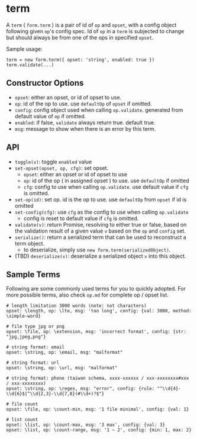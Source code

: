 # term

A `term` ( `form.term` ) is a pair of id of `op` and `opset`, with a config object following given `op`'s config spec. Id of `op` in a `term` is subjected to change but should always be from one of the ops in specified `opset`.


Sample usage:

    term = new form.term({ opset: 'string', enabled: true })
    term.validate(...)


## Constructor Options

 - `opset`: either an opset, or id of opset to use.
 - `op`: id of the op to use. use `defaultOp` of `opset` if omitted.
 - `config`: config object used when calling `op.validate`. generated from default value of `op` if omitted.
 - `enabled`: if false, `validate` always return true. default true.
 - `msg`: message to show when there is an error by this term.


## API

 - `toggle(v)`: toggle `enabled` value
 - `set-opset(opset, op, cfg)`: set opset.
   - `opset`:  either an opset or id of opset to use
   - `op`: id of the op ( in assigned opset ) to use. use `defaultOp` if omitted
   - `cfg`: config to use when calling `op.validate`. use default value if `cfg` is omitted.
 - `set-op(id)`: set op. id is the op to use. use `defaultOp` from `opset` if id is omitted
 - `set-config(cfg)`: use `cfg` as the config to use when calling `op.validate`
   - config is reset to default value if `cfg` is omitted.
 - `validate(v)`: return Promise, resolving to either true or false, based on the validation result of a given value `v` based on the `op` and `config` set.
 - `serialize()`: return a serialized term that can be used to reconstruct a term object.
   - to deserialize, simply use `new form.term(serializedObject)`.
 - (TBD) `deserialize(v)`: deserialize a serialized object `v` into this object.


## Sample Terms

Following are some commonly used terms for you to quickly adopted. For more possible terms, also check `op.md` for complete op / opset list.

    # length limitation 3000 words (note: not characters)
    opset: \length, op: \lte, msg: 'too long', config: {val: 3000, method: \simple-word}

    # file type jpg or png
    opset: \file, op: \extension, msg: 'incorrect format', config: {str: "jpg,jpeg,png"}

    # string format: email
    opset: \string, op: \email, msg: "malformat"

    # string format: url
    opset: \string, op: \url, msg: "malformat"

    # string format: phone (taiwan schema, xxxx-xxxxxx / xxx-xxxxxxxx#xxx / xxx-xxxxxxxx)
    opset: \string, op: \regex, msg: "error", config: {rule: "^\\d{4}-\\d{6}$|^\\d{2,3}-\\d{7,8}(#\\d+)?$"}

    # file count
    opset: \file, op: \count-min, msg: '1 file minimal', config: {val: 1}

    # list count
    opset: \list, op: \count-max, msg: '3 max', config: {val: 3}
    opset: \list, op: \count-range, msg: '1 ~ 2', config: {min: 1, max: 2}
